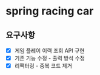 # spring racing car

## 요구사항
- [X] 게임 플레이 이력 조회 API 구현
- [X] 기존 기능 수정 - 출력 방석 수정
- [X] 리팩터링 - 중복 코드 제거